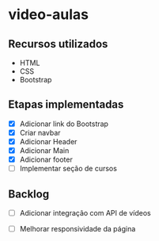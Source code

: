 # video-aulas
## Recursos utilizados
- HTML
- CSS
- Bootstrap

## Etapas implementadas
- [x] Adicionar link do Bootstrap
- [x] Criar navbar
- [x] Adicionar Header
- [x] Adicionar Main
- [x] Adicionar footer
- [ ] Implementar seção de cursos

## Backlog
- [ ] Adicionar integração com API de vídeos
- [ ] Melhorar responsividade da página

